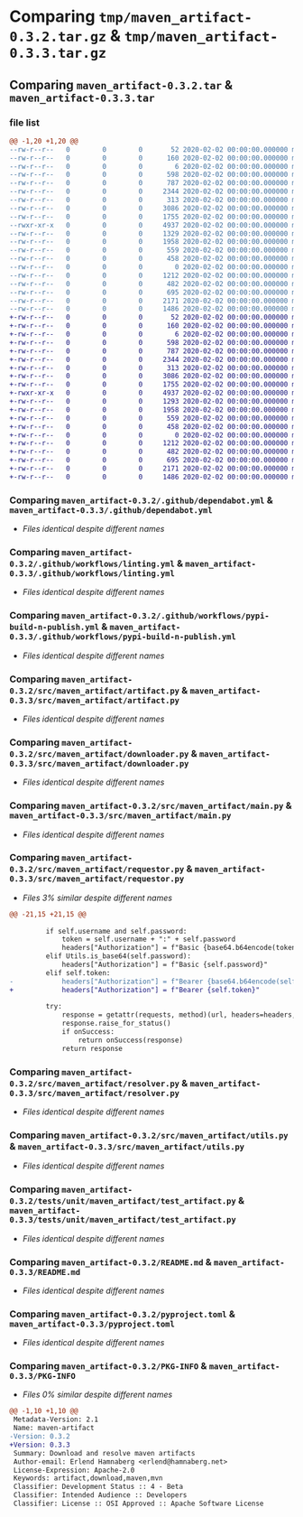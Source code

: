 # Comparing `tmp/maven_artifact-0.3.2.tar.gz` & `tmp/maven_artifact-0.3.3.tar.gz`

## Comparing `maven_artifact-0.3.2.tar` & `maven_artifact-0.3.3.tar`

### file list

```diff
@@ -1,20 +1,20 @@
--rw-r--r--   0        0        0       52 2020-02-02 00:00:00.000000 maven_artifact-0.3.2/.envrc
--rw-r--r--   0        0        0      160 2020-02-02 00:00:00.000000 maven_artifact-0.3.2/_version.py
--rw-r--r--   0        0        0        6 2020-02-02 00:00:00.000000 maven_artifact-0.3.2/dev-requirements.txt
--rw-r--r--   0        0        0      598 2020-02-02 00:00:00.000000 maven_artifact-0.3.2/.github/dependabot.yml
--rw-r--r--   0        0        0      787 2020-02-02 00:00:00.000000 maven_artifact-0.3.2/.github/workflows/linting.yml
--rw-r--r--   0        0        0     2344 2020-02-02 00:00:00.000000 maven_artifact-0.3.2/.github/workflows/pypi-build-n-publish.yml
--rw-r--r--   0        0        0      313 2020-02-02 00:00:00.000000 maven_artifact-0.3.2/src/maven_artifact/__init__.py
--rw-r--r--   0        0        0     3086 2020-02-02 00:00:00.000000 maven_artifact-0.3.2/src/maven_artifact/artifact.py
--rw-r--r--   0        0        0     1755 2020-02-02 00:00:00.000000 maven_artifact-0.3.2/src/maven_artifact/downloader.py
--rwxr-xr-x   0        0        0     4937 2020-02-02 00:00:00.000000 maven_artifact-0.3.2/src/maven_artifact/main.py
--rw-r--r--   0        0        0     1329 2020-02-02 00:00:00.000000 maven_artifact-0.3.2/src/maven_artifact/requestor.py
--rw-r--r--   0        0        0     1958 2020-02-02 00:00:00.000000 maven_artifact-0.3.2/src/maven_artifact/resolver.py
--rw-r--r--   0        0        0      559 2020-02-02 00:00:00.000000 maven_artifact-0.3.2/src/maven_artifact/utils.py
--rw-r--r--   0        0        0      458 2020-02-02 00:00:00.000000 maven_artifact-0.3.2/tests/integration/maven_artifact/test_downloader.py
--rw-r--r--   0        0        0        0 2020-02-02 00:00:00.000000 maven_artifact-0.3.2/tests/unit/conftest.py
--rw-r--r--   0        0        0     1212 2020-02-02 00:00:00.000000 maven_artifact-0.3.2/tests/unit/maven_artifact/test_artifact.py
--rw-r--r--   0        0        0      482 2020-02-02 00:00:00.000000 maven_artifact-0.3.2/.gitignore
--rw-r--r--   0        0        0      695 2020-02-02 00:00:00.000000 maven_artifact-0.3.2/README.md
--rw-r--r--   0        0        0     2171 2020-02-02 00:00:00.000000 maven_artifact-0.3.2/pyproject.toml
--rw-r--r--   0        0        0     1486 2020-02-02 00:00:00.000000 maven_artifact-0.3.2/PKG-INFO
+-rw-r--r--   0        0        0       52 2020-02-02 00:00:00.000000 maven_artifact-0.3.3/.envrc
+-rw-r--r--   0        0        0      160 2020-02-02 00:00:00.000000 maven_artifact-0.3.3/_version.py
+-rw-r--r--   0        0        0        6 2020-02-02 00:00:00.000000 maven_artifact-0.3.3/dev-requirements.txt
+-rw-r--r--   0        0        0      598 2020-02-02 00:00:00.000000 maven_artifact-0.3.3/.github/dependabot.yml
+-rw-r--r--   0        0        0      787 2020-02-02 00:00:00.000000 maven_artifact-0.3.3/.github/workflows/linting.yml
+-rw-r--r--   0        0        0     2344 2020-02-02 00:00:00.000000 maven_artifact-0.3.3/.github/workflows/pypi-build-n-publish.yml
+-rw-r--r--   0        0        0      313 2020-02-02 00:00:00.000000 maven_artifact-0.3.3/src/maven_artifact/__init__.py
+-rw-r--r--   0        0        0     3086 2020-02-02 00:00:00.000000 maven_artifact-0.3.3/src/maven_artifact/artifact.py
+-rw-r--r--   0        0        0     1755 2020-02-02 00:00:00.000000 maven_artifact-0.3.3/src/maven_artifact/downloader.py
+-rwxr-xr-x   0        0        0     4937 2020-02-02 00:00:00.000000 maven_artifact-0.3.3/src/maven_artifact/main.py
+-rw-r--r--   0        0        0     1293 2020-02-02 00:00:00.000000 maven_artifact-0.3.3/src/maven_artifact/requestor.py
+-rw-r--r--   0        0        0     1958 2020-02-02 00:00:00.000000 maven_artifact-0.3.3/src/maven_artifact/resolver.py
+-rw-r--r--   0        0        0      559 2020-02-02 00:00:00.000000 maven_artifact-0.3.3/src/maven_artifact/utils.py
+-rw-r--r--   0        0        0      458 2020-02-02 00:00:00.000000 maven_artifact-0.3.3/tests/integration/maven_artifact/test_downloader.py
+-rw-r--r--   0        0        0        0 2020-02-02 00:00:00.000000 maven_artifact-0.3.3/tests/unit/conftest.py
+-rw-r--r--   0        0        0     1212 2020-02-02 00:00:00.000000 maven_artifact-0.3.3/tests/unit/maven_artifact/test_artifact.py
+-rw-r--r--   0        0        0      482 2020-02-02 00:00:00.000000 maven_artifact-0.3.3/.gitignore
+-rw-r--r--   0        0        0      695 2020-02-02 00:00:00.000000 maven_artifact-0.3.3/README.md
+-rw-r--r--   0        0        0     2171 2020-02-02 00:00:00.000000 maven_artifact-0.3.3/pyproject.toml
+-rw-r--r--   0        0        0     1486 2020-02-02 00:00:00.000000 maven_artifact-0.3.3/PKG-INFO
```

### Comparing `maven_artifact-0.3.2/.github/dependabot.yml` & `maven_artifact-0.3.3/.github/dependabot.yml`

 * *Files identical despite different names*

### Comparing `maven_artifact-0.3.2/.github/workflows/linting.yml` & `maven_artifact-0.3.3/.github/workflows/linting.yml`

 * *Files identical despite different names*

### Comparing `maven_artifact-0.3.2/.github/workflows/pypi-build-n-publish.yml` & `maven_artifact-0.3.3/.github/workflows/pypi-build-n-publish.yml`

 * *Files identical despite different names*

### Comparing `maven_artifact-0.3.2/src/maven_artifact/artifact.py` & `maven_artifact-0.3.3/src/maven_artifact/artifact.py`

 * *Files identical despite different names*

### Comparing `maven_artifact-0.3.2/src/maven_artifact/downloader.py` & `maven_artifact-0.3.3/src/maven_artifact/downloader.py`

 * *Files identical despite different names*

### Comparing `maven_artifact-0.3.2/src/maven_artifact/main.py` & `maven_artifact-0.3.3/src/maven_artifact/main.py`

 * *Files identical despite different names*

### Comparing `maven_artifact-0.3.2/src/maven_artifact/requestor.py` & `maven_artifact-0.3.3/src/maven_artifact/requestor.py`

 * *Files 3% similar despite different names*

```diff
@@ -21,15 +21,15 @@
 
         if self.username and self.password:
             token = self.username + ":" + self.password
             headers["Authorization"] = f"Basic {base64.b64encode(token.encode()).decode()}"
         elif Utils.is_base64(self.password):
             headers["Authorization"] = f"Basic {self.password}"
         elif self.token:
-            headers["Authorization"] = f"Bearer {base64.b64encode(self.token.encode()).decode()}"
+            headers["Authorization"] = f"Bearer {self.token}"
 
         try:
             response = getattr(requests, method)(url, headers=headers, **kwargs)
             response.raise_for_status()
             if onSuccess:
                 return onSuccess(response)
             return response
```

### Comparing `maven_artifact-0.3.2/src/maven_artifact/resolver.py` & `maven_artifact-0.3.3/src/maven_artifact/resolver.py`

 * *Files identical despite different names*

### Comparing `maven_artifact-0.3.2/src/maven_artifact/utils.py` & `maven_artifact-0.3.3/src/maven_artifact/utils.py`

 * *Files identical despite different names*

### Comparing `maven_artifact-0.3.2/tests/unit/maven_artifact/test_artifact.py` & `maven_artifact-0.3.3/tests/unit/maven_artifact/test_artifact.py`

 * *Files identical despite different names*

### Comparing `maven_artifact-0.3.2/README.md` & `maven_artifact-0.3.3/README.md`

 * *Files identical despite different names*

### Comparing `maven_artifact-0.3.2/pyproject.toml` & `maven_artifact-0.3.3/pyproject.toml`

 * *Files identical despite different names*

### Comparing `maven_artifact-0.3.2/PKG-INFO` & `maven_artifact-0.3.3/PKG-INFO`

 * *Files 0% similar despite different names*

```diff
@@ -1,10 +1,10 @@
 Metadata-Version: 2.1
 Name: maven-artifact
-Version: 0.3.2
+Version: 0.3.3
 Summary: Download and resolve maven artifacts
 Author-email: Erlend Hamnaberg <erlend@hamnaberg.net>
 License-Expression: Apache-2.0
 Keywords: artifact,download,maven,mvn
 Classifier: Development Status :: 4 - Beta
 Classifier: Intended Audience :: Developers
 Classifier: License :: OSI Approved :: Apache Software License
```

